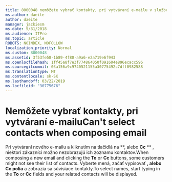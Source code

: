 ```yaml
---
title: 8000048 nemôžete vybrať kontakty, pri vytváraní e-mailu v službe Outlook.com
ms.author: daeite
author: daeite
manager: jackiesm
ms.date: 5/31/2018
ms.audience: ITPro
ms.topic: article
ROBOTS: NOINDEX, NOFOLLOW
localization_priority: Normal
ms.custom: 8000048
ms.assetid: 3f53fe58-1b89-4f80-a9a6-e2a719e6f943
ms.openlocfilehash: 1ff45a8f7e3f774864050f091604e896ecacc596
ms.sourcegitcommit: 03a156a9c9740521155a30775492c7dff0982588
ms.translationtype: MT
ms.contentlocale: sk-SK
ms.lasthandoff: 03/22/2019
ms.locfileid: "30775676"
---
```

# <a name="cant-select-contacts-when-composing-email"></a><span data-ttu-id="37c35-102">Nemôžete vybrať kontakty, pri vytváraní e-mailu</span><span class="sxs-lookup"><span data-stu-id="37c35-102">Can't select contacts when composing email</span></span>

<span data-ttu-id="37c35-103">Pri vytváraní nového e-mailu a kliknutím na tlačidlá na \*\*, alebo **Cc** \*\* , niektorí zákazníci možno nezobrazujú ich zoznamu kontaktov.</span><span class="sxs-lookup"><span data-stu-id="37c35-103">When composing a new email and clicking the **To** or **Cc** buttons, some customers might not see their list of contacts.</span></span> <span data-ttu-id="37c35-104">Vyberte mená, začať vypisovať **, alebo **Cc** polia** a zobrazia sa súvisiace kontakty.</span><span class="sxs-lookup"><span data-stu-id="37c35-104">To select names, start typing in the **To** or **Cc** fields and your related contacts will be displayed.</span></span> 
  

